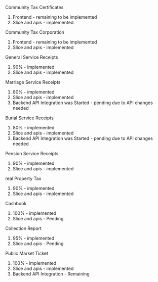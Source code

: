 Community Tax Certificates

1. Frontend - remaining to be implemented
2. Slice and apis - implemented

Community Tax Corporation

1. Frontend - remaining to be implemented
2. Slice and apis - implemented

General Service Receipts

1. 90% - implemented
2. Slice and apis - implemented

Marriage Service Receipts

1. 80% - implemented
2. Slice and apis - implemented
3. Backend API Integration was Started - pending due to API changes needed

Burial Service Receipts

1. 80% - implemented
2. Slice and apis - implemented
3. Backend API Integration was Started - pending due to API changes needed

Pension Service Receipts

1. 90% - implemented
2. Slice and apis - implemented

real Property Tax

1. 90% - implemented
2. Slice and apis - implemented

Cashbook

1. 100% - implemented
2. Slice and apis - Pending

Collection Report

1. 95% - implemented
2. Slice and apis - Pending

Public Market Ticket

1. 100% - implemented
2. Slice and apis - implemented
3. Backend API Integration - Remaining
